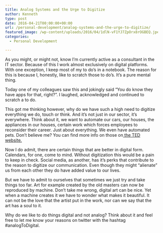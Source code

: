 ```yaml
---
title: Analog Systems and the Urge to Digitize
author: Kenneth
type: post
date: 2016-04-21T00:00:00+00:00
url: /personal-development/analog-systems-and-the-urge-to-digitize/
featured_image: /wp-content/uploads/2016/04/1dlN-vF1YJ7ZpOrx8rOGBEQ.jpeg
categories:
  - Personal Development

---
```

<p id="1880" class="graf graf--p graf-after--figure">
  As you might, or might not, know I’m currently active as a consultant in the IT sector. Because of this I work almost exclusively on digital platforms. With one exception, I keep most of my to do&#8217;s in a notebook. The reason for this is because I, honestly, like to scratch those to do&#8217;s. It’s a pure mental thing.
</p>

<p id="671b" class="graf graf--p graf-after--p">
  Today one of my colleagues saw this and jokingly said “You do know they have apps for that, right?”. I laughed, acknowledged and continued to scratch a to do.
</p>

<p id="0202" class="graf graf--p graf-after--p">
  This got me thinking however, why do we have such a high need to digitize everything we do, touch or think. And it’s not just in our sector, it’s everywhere. Think about it, we want to automate our cars, our houses, the appliances in our houses, certain work which forces employees to reconsider their career. Just about everything. We even have automated pets. Don’t believe me? You can find more info on those on<a class="markup--anchor markup--p-anchor" href="http://blog.ted.com/7-covetable-toys-that-blurred-the-line-between-robot-pet-and-friend/" target="_blank" rel="noopener noreferrer" data-href="http://blog.ted.com/7-covetable-toys-that-blurred-the-line-between-robot-pet-and-friend/"> the TED website.</a>
</p>

<p id="4061" class="graf graf--p graf-after--p">
  Now I do admit, there are certain things that are better in digital form. Calendars, for one, come to mind. Without digitization this would be a pain to keep in check. Social media, as another, has it’s perks that contribute to the reason to digitize our communication. Even though they might “alienate” us from each other they do have added value to our lives.
</p>

<p id="bbff" class="graf graf--p graf-after--p">
  But we have to admit to ourselves that sometimes we just try and take things too far. Art for example created by the old masters can now be reproduced by machine. Don’t take me wrong, digital art can be nice. Yet when a machine creates it we have to wonder what makes it beautiful. It can not be the love that the artist put in the work, nor can we say that the art has a soul to it.
</p>

<p id="b417" class="graf graf--p graf-after--p graf--trailing">
  Why do we like to do things digital and not analog? Think about it and feel free to let me know your reasons on twitter with the hashtag #analogToDigital.
</p>